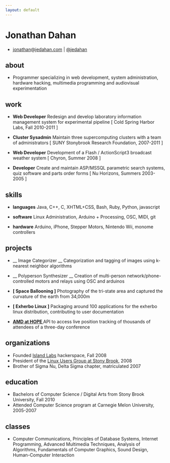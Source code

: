 ```yaml
---
layout: default
---
```


Jonathan Dahan
==============
 *  [jonathan]@[jedahan.com] | [@jedahan]

about
-----
 * Programmer specializing in web development, system administration, hardware
   hacking, multimedia programming and audiovisual experimentation

work
----
 * __Web Developer__
    Redesign and develop laboratory information management system for experimental pipeline
      [ Cold Spring Harbor Labs, Fall 2010-2011 ]

 * __Cluster Sysadmin__
    Maintain three supercomputing clusters with a team of administrators
      [ SUNY Stonybrook Research Foundation, 2007-2011 ]

 * __Web Developer__
    Development of a Flash / ActionScript3 broadcast weather system
      [ Chyron, Summer 2008 ]

 * __Developer__
    Create and maintain ASP/MSSQL parametric search systems, quiz software and parts order forms
      [ Nu Horizons, Summers 2003-2005 ]

skills
------
 * __languages__
     Java, C++, C, XHTML+CSS, Bash, Ruby, Python, javascript

 * __software__
     Linux Administration, Arduino + Processing, OSC, MIDI, git

 * __hardware__
     Arduino, iPhone, Stepper Motors, Nintendo Wii, monome controllers

projects
--------
 * __  Image Categorizer  __
     Categorization and tagging of images using k-nearest neighbor algorithms

 * __  Polyperson Synthesizer  __
     Creation of multi-person network/phone-controlled motors and relays using OSC and arduinos

 * __[ Space Ballooning ]__
     Photography of the tri-state area and captured the curvature of the earth from 34,000m

 * __[ Exherbo Linux ]__
     Packaging around 100 applications for the exherbo linux distribution, contributing to user documentation

 * __[ AMD at HOPE ]__
     API to access live position tracking of thousands of attendees of a three-day conference

organizations
-------------

 * Founded [Island Labs] hackerspace, Fall 2008
 * President of the [Linux Users Group at Stony Brook], 2008
 * Brother of Sigma Nu, Delta Sigma chapter, matriculated 2007

education
---------

 * Bachelors of Computer Science / Digital Arts from Stony Brook University, Fall 2010
 * Attended Computer Science program at Carnegie Melon University, 2005-2007

classes
-------
 * Computer Communications, Principles of Database Systems, Internet Programming,
Advanced Multimedia Techniques, Analysis of Algorithms, Fundamentals of Computer
Graphics, Sound Design, Human-Computer Interaction


[@jedahan]: http://twitter.com/jedahan
[jonathan]: mailto:jonathan@jedahan.com
[jedahan.com]: http://jedahan.com

[ Image_Categorizer ]: #
[ Polyperson_Synthesizer ]: #
[ Space_Ballooning ]: http://islandlabs.org/space
[ Exherbo_Linux ]: http://summer.exherbo.org/repositories/jedahan
[ AMD at HOPE ]: http://amd.hope.net

[Island Labs]: http://islandlabs.org
[Linux Users Group at Stony Brook]: http://lugsb.org
